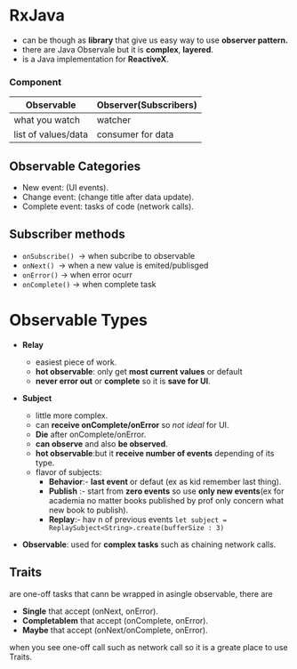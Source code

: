 #  RxJava
- can be though as **library** that give us easy way to use **observer pattern.**
- there are Java Observale but it is **complex**, **layered**. 
- is a Java implementation for **ReactiveX**.

### Component
 Observable | Observer(Subscribers)
 ---------- | ---------------------
 what you watch | watcher
 list of values/data | consumer for data


## Observable Categories 
- New event: (UI events).
- Change event: (change title after data update).
- Complete event: tasks of code (network calls).

## Subscriber methods
- `onSubscribe() `-> when subcribe to observable  
- `onNext() `-> when a new value is emited/publisged 
- `onError()` -> when error ocurr
- `onComplete()` -> when complete task 


# Observable Types 
- **Relay**
    - easiest piece of work.
    - **hot observable**: only get **most current values** or default
    - **never error out** or **complete** so it is **save for UI**. 
- **Subject**
    - little more complex.
    - can **receive onComplete/onError** so *not ideal* for UI.
    - **Die** after onComplete/onError.
    - **can observe** and also **be observed**.
    - **hot observable**:but it **receive number of events** depending of its type.
    - flavor of subjects:
        - **Behavior**:- **last event** or defaut (ex as kid remember last thing).
        - **Publish** :- start from **zero events** so use **only new events**(ex for academia no matter books published by prof only concern what new book to publish).
        - **Replay**:- hav n of previous events 
        `let subject = ReplaySubject<String>.create(bufferSize : 3)`

- **Observable**: used for **complex tasks** such as chaining network calls.


## Traits 
are one-off tasks that cann be wrapped in asingle observable, there are 
- **Single** that accept (onNext, onError).
- **Completablem** that accept (onComplete, onError).
- **Maybe** that accept (onNext/onComplete, onError).

when you see one-off call such as network call so it is a greate place to use Traits.







